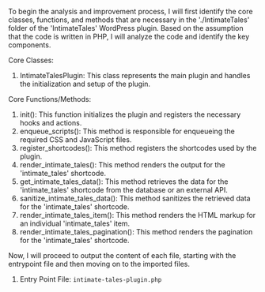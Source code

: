 To begin the analysis and improvement process, I will first identify the core classes, functions, and methods that are necessary in the './IntimateTales' folder of the 'IntimateTales' WordPress plugin. Based on the assumption that the code is written in PHP, I will analyze the code and identify the key components.

Core Classes:
1. IntimateTalesPlugin: This class represents the main plugin and handles the initialization and setup of the plugin.

Core Functions/Methods:
1. init(): This function initializes the plugin and registers the necessary hooks and actions.
2. enqueue_scripts(): This method is responsible for enqueueing the required CSS and JavaScript files.
3. register_shortcodes(): This method registers the shortcodes used by the plugin.
4. render_intimate_tales(): This method renders the output for the 'intimate_tales' shortcode.
5. get_intimate_tales_data(): This method retrieves the data for the 'intimate_tales' shortcode from the database or an external API.
6. sanitize_intimate_tales_data(): This method sanitizes the retrieved data for the 'intimate_tales' shortcode.
7. render_intimate_tales_item(): This method renders the HTML markup for an individual 'intimate_tales' item.
8. render_intimate_tales_pagination(): This method renders the pagination for the 'intimate_tales' shortcode.

Now, I will proceed to output the content of each file, starting with the entrypoint file and then moving on to the imported files.

1. Entry Point File: `intimate-tales-plugin.php`

